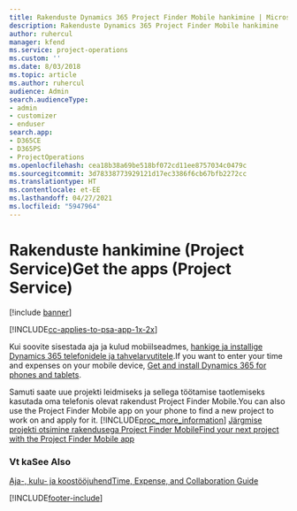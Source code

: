 ```yaml
---
title: Rakenduste Dynamics 365 Project Finder Mobile hankimine | MicrosoftDocs
description: Rakenduste Dynamics 365 Project Finder Mobile hankimine
author: ruhercul
manager: kfend
ms.service: project-operations
ms.custom: ''
ms.date: 8/03/2018
ms.topic: article
ms.author: ruhercul
audience: Admin
search.audienceType:
- admin
- customizer
- enduser
search.app:
- D365CE
- D365PS
- ProjectOperations
ms.openlocfilehash: cea18b38a69be518bf072cd11ee8757034c0479c
ms.sourcegitcommit: 3d78338773929121d17ec3386f6cb67bfb2272cc
ms.translationtype: HT
ms.contentlocale: et-EE
ms.lasthandoff: 04/27/2021
ms.locfileid: "5947964"
---
```

# <a name="get-the-apps-project-service"></a><span data-ttu-id="7eaf0-103">Rakenduste hankimine (Project Service)</span><span class="sxs-lookup"><span data-stu-id="7eaf0-103">Get the apps (Project Service)</span></span>

[!include [banner](../includes/psa-now-project-operations.md)]

[!INCLUDE[cc-applies-to-psa-app-1x-2x](../includes/cc-applies-to-psa-app-1x-2x.md)]

<span data-ttu-id="7eaf0-104">Kui soovite sisestada aja ja kulud mobiilseadmes, [hankige ja installige Dynamics 365 telefonidele ja tahvelarvutitele](/dynamics365/mobile-app/dynamics-365-phones-tablets-users-guide).</span><span class="sxs-lookup"><span data-stu-id="7eaf0-104">If you want to enter your time and expenses on your mobile device, [Get and install Dynamics 365 for phones and tablets](/dynamics365/mobile-app/dynamics-365-phones-tablets-users-guide).</span></span>  
  
 <span data-ttu-id="7eaf0-105">Samuti saate uue projekti leidmiseks ja sellega töötamise taotlemiseks kasutada oma telefonis olevat rakendust Project Finder Mobile.</span><span class="sxs-lookup"><span data-stu-id="7eaf0-105">You can also use the Project Finder Mobile app on your phone to find a new project to work on and apply for it.</span></span> [!INCLUDE[proc_more_information](../includes/proc-more-information.md)] <span data-ttu-id="7eaf0-106">[Järgmise projekti otsimine rakendusega Project Finder Mobile](../psa/find-next-project-finder-mobile-app.md)</span><span class="sxs-lookup"><span data-stu-id="7eaf0-106">[Find your next project with the Project Finder Mobile app](../psa/find-next-project-finder-mobile-app.md)</span></span> 
  
### <a name="see-also"></a><span data-ttu-id="7eaf0-107">Vt ka</span><span class="sxs-lookup"><span data-stu-id="7eaf0-107">See Also</span></span>  
 [<span data-ttu-id="7eaf0-108">Aja-, kulu- ja koostööjuhend</span><span class="sxs-lookup"><span data-stu-id="7eaf0-108">Time, Expense, and Collaboration Guide</span></span>](../psa/time-expense-collaboration-guide.md)


[!INCLUDE[footer-include](../includes/footer-banner.md)]